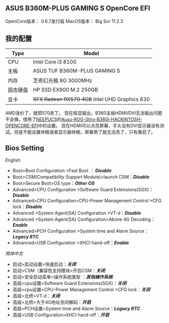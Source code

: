 ## ASUS B360M-PLUS GAMING S OpenCore EFI

OpenCore版本： 0.6.7发行版
MacOS版本： Big Sur 11.2.3 

## 我的配置

| Type  | Model |
| ------ | ------ |
| CPU | Intel Core i3 8100 |
| 主板 | ASUS TUF B360M-PLUS GAMING S |
| 内存 | 芝奇幻光戟 8G 3000MHz |
| 固态硬盘 | HP SSD EX900 M.2 250GB |
| 显卡 | ~~XFX Radeon RX570 4GB~~  Intel UHD Graphics 630 |


AMD涨价了，就把570卖了。
现在核显输出，B360主板HDMI/DVI无法输出问题不会搞，借用了[NEEPUCS](https://github.com/NEEPUCS)的[Ausu-ROG-Strix-B360i-HACKINTOSH-OPENCORE-EFI](https://github.com/NEEPUCS/Ausu-ROG-Strix-B360i-HACKINTOSH-OPENCORE-EFI)中的设置。
现在HDMI可以点亮屏幕，手头没有DVI显示器没有测试。但是不能设置休眠或者显示器休眠，屏幕黑了就无法亮了，只有重启了。


## Bios Setting
 
*English*    

- Boot>Boot Configuration >Fast Boot ： ***Disable***
- Boot>CSM(Compatibility Support Module)>launch CSM：***Disable***
- Boot>Secure Boot>OS type：***Other OS***
- Advanced>CPU Configuration >Software Guard Extensions(SGX)：***Disable***
- Advanced>CPU Configuration>CPU-Power Management Control >CFG lock：***Disable***
- Advanced >System Agent(SA) Configuration >VT-d：***Disable***
- Advanced >System Agent(SA) Configuration>Above 4G Decoding：***Enable***
- Advanced>PCH Configuration >System time and Alarm Source：***Legacy RTC***
- Advanced>USB Configuration >XHCI hand-off：***Enable***



*简体中文*    

* 启动>启动设置>快速启动：***关闭***
* 启动>CSM（兼容性支持模块>开启CSM：***关闭***
* 启动>安全启动菜单>操作系统类型 ：***其他操作系统***
* 高级>cpu设置>Software Guard Extensions(SGX)：***关闭***
* 高级>cpu设置>CPU-Power Management Control >CFG lock：***关闭***
* 高级>北桥>VT-d：***关闭***
* 高级>北桥>大于4G地址空间解码：***开启***
* 高级>PCH设置>System time and Alarm Source：***Legacy RTC***
* 高级>USB Configuration>XHCI hand-off：***开启***
